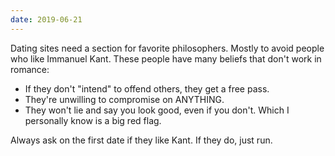 ```yaml
---
date: 2019-06-21
---
```


Dating sites need a section for favorite philosophers. Mostly to avoid people who like Immanuel Kant. These people have many beliefs that don't work in romance:

* If they don't "intend" to offend others, they get a free pass.
* They're unwilling to compromise on ANYTHING.
* They won't lie and say you look good, even if you don't. Which I personally know is a big red flag.

Always ask on the first date if they like Kant. If they do, just run.
